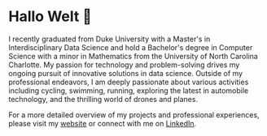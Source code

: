 # Hallo Welt 👋 

I recently graduated from Duke University with a Master's in Interdisciplinary Data Science and hold a Bachelor's degree in Computer Science with a minor in Mathematics from the University of North Carolina Charlotte. My passion for technology and problem-solving drives my ongoing pursuit of innovative solutions in data science. Outside of my professional endeavors, I am deeply passionate about various activities including cycling, swimming, running, exploring the latest in automobile technology, and the thrilling world of drones and planes. 

For a more detailed overview of my projects and professional experiences, please visit my [website](https://rmratliffbrown.github.io) or connect with me on [LinkedIn](https://www.linkedin.com/in/rashaad-ratliff-brown/).

